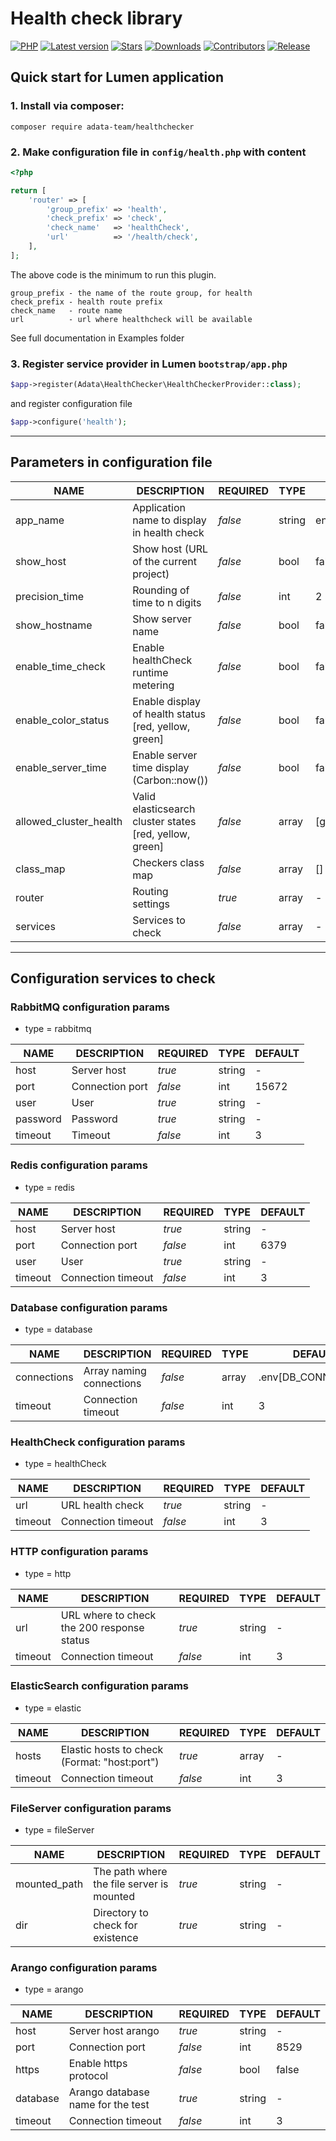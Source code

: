 # Health check library
[![PHP](https://img.shields.io/packagist/php-v/adata-team/healthchecker)](https://packagist.org/packages/adata-team/healthchecker)
[![Latest version](https://img.shields.io/packagist/v/adata-team/healthchecker)](https://packagist.org/packages/adata-team/healthchecker)
[![Stars](https://img.shields.io/packagist/stars/adata-team/healthchecker)](https://packagist.org/packages/adata-team/healthchecker)
[![Downloads](https://img.shields.io/packagist/dt/adata-team/healthchecker)](https://packagist.org/packages/adata-team/healthchecker)
[![Contributors](https://img.shields.io/github/contributors-anon/adata-team/healthcheck)](https://github.com/adata-team/healthcheck)
[![Release](https://img.shields.io/github/v/release/adata-team/healthcheck)](https://github.com/adata-team/healthcheck)

## Quick start for Lumen application 

### 1. Install via composer:
```shell
composer require adata-team/healthchecker
```
### 2. Make configuration file in `config/health.php` with content
```php
<?php

return [
    'router' => [
        'group_prefix' => 'health',
        'check_prefix' => 'check',
        'check_name'   => 'healthCheck',
        'url'          => '/health/check',
    ],
];
```
The above code is the minimum to run this plugin.
```phpregexp
group_prefix - the name of the route group, for health
check_prefix - health route prefix
check_name   - route name
url          - url where healthcheck will be available
```

See full documentation in Examples folder
### 3. Register service provider in Lumen `bootstrap/app.php`
```php
$app->register(Adata\HealthChecker\HealthCheckerProvider::class);
```
and register configuration file
```php
$app->configure('health');
```
------------------------
## Parameters in configuration file

| NAME                   | DESCRIPTION                                             |  REQUIRED  | TYPE   | DEFAULT       | EXAMPLE                                                                                                          |
|------------------------|---------------------------------------------------------|------------|--------|---------------|------------------------------------------------------------------------------------------------------------------|
| app_name               | Application name to display in health check             |  *false*   | string | env[APP_NAME] | 'Project'                                                                                                        |
| show_host              | Show host (URL of the current project)                  |  *false*   | bool   | false         | true                                                                                                             |
| precision_time         | Rounding of time to n digits                            |  *false*   | int    | 2             | 4                                                                                                                |
| show_hostname          | Show server name                                        |  *false*   | bool   | false         | true                                                                                                             |
| enable_time_check      | Enable healthCheck runtime metering                     |  *false*   | bool   | false         | true                                                                                                             |
| enable_color_status    | Enable display of health status [red, yellow, green]    |  *false*   | bool   | false         | true                                                                                                             |
| enable_server_time     | Enable server time display (Carbon::now())              |  *false*   | bool   | false         | true                                                                                                             |
| allowed_cluster_health | Valid elasticsearch cluster states [red, yellow, green] |  *false*   | array  | [green]       | [yellow, green]                                                                                                  |
| class_map              | Checkers class map                                      |  *false*   | array  | []            | ['database' => Adata\HealthChecker\Checkers\DatabaseChecker::class]                                              |
| router                 | Routing settings                                        |  *true*    | array  | -             | ['group_prefix' => 'health', 'check_prefix' => 'check', 'check_name' => 'healthCheck', 'url' => '/health/check'] |
| services               | Services to check                                       |  *false*   | array  | -             | ['db' => ['type' => 'database', 'connections' => ['pgsql']]                                                      |

------------------------
## Configuration services to check
### RabbitMQ configuration params
- type = rabbitmq

| NAME     | DESCRIPTION     |  REQUIRED  | TYPE   | DEFAULT |
|----------|-----------------|------------|--------|---------|
| host     | Server host     |   *true*   | string |    -    |
| port     | Connection port |   *false*  | int    |  15672  |
| user     | User            |   *true*   | string |    -    |
| password | Password        |   *true*   | string |    -    |
| timeout  | Timeout         |   *false*  | int    |    3    |

### Redis configuration params
- type = redis

| NAME     | DESCRIPTION        |  REQUIRED  | TYPE   | DEFAULT |
|----------|--------------------|------------|--------|---------|
| host     | Server host        |   *true*   | string |    -    |
| port     | Connection port    |   *false*  | int    |  6379   |
| user     | User               |   *true*   | string |    -    |
| timeout  | Connection timeout |   *false*  | int    |    3    |

### Database configuration params
- type = database

| NAME         | DESCRIPTION              |  REQUIRED  | TYPE   | DEFAULT             |
|--------------|--------------------------|------------|--------|---------------------|
| connections  | Array naming connections |   *false*  | array  | .env[DB_CONNECTION] |
| timeout      | Connection timeout       |   *false*  | int    |    3                |

### HealthCheck configuration params
- type = healthCheck

| NAME     | DESCRIPTION        |  REQUIRED  | TYPE   | DEFAULT |
|----------|--------------------|------------|--------|---------|
| url      | URL health check   |   *true*   | string |    -    |
| timeout  | Connection timeout |   *false*  | int    |    3    |

### HTTP configuration params
- type = http

| NAME     | DESCRIPTION                                  |  REQUIRED  | TYPE   | DEFAULT |
|----------|----------------------------------------------|------------|--------|---------|
| url      | URL where to check the 200 response status   |   *true*   | string |    -    |
| timeout  | Connection timeout                           |   *false*  | int    |    3    |

### ElasticSearch configuration params
- type = elastic

| NAME     | DESCRIPTION                                  |  REQUIRED  | TYPE   | DEFAULT |
|----------|----------------------------------------------|------------|--------|---------|
| hosts    | Elastic hosts to check (Format: "host:port") |   *true*   | array  |    -    |
| timeout  | Connection timeout                           |   *false*  | int    |    3    |

### FileServer configuration params
- type = fileServer

| NAME         | DESCRIPTION                                  |  REQUIRED  | TYPE   | DEFAULT |
|--------------|----------------------------------------------|------------|--------|---------|
| mounted_path | The path where the file server is mounted    |   *true*   | string |    -    |
| dir          | Directory to check for existence             |   *true*   | string |    -    |

### Arango configuration params
- type = arango

| NAME     | DESCRIPTION                       |  REQUIRED  | TYPE   | DEFAULT |
|----------|-----------------------------------|------------|--------|---------|
| host     | Server host arango                |   *true*   | string |    -    |
| port     | Connection port                   |   *false*  | int    |  8529   |
| https    | Enable https protocol             |   *false*  | bool   |  false  |
| database | Arango database name for the test |   *true*   | string |    -    |
| timeout  | Connection timeout                |   *false*  | int    |    3    |
